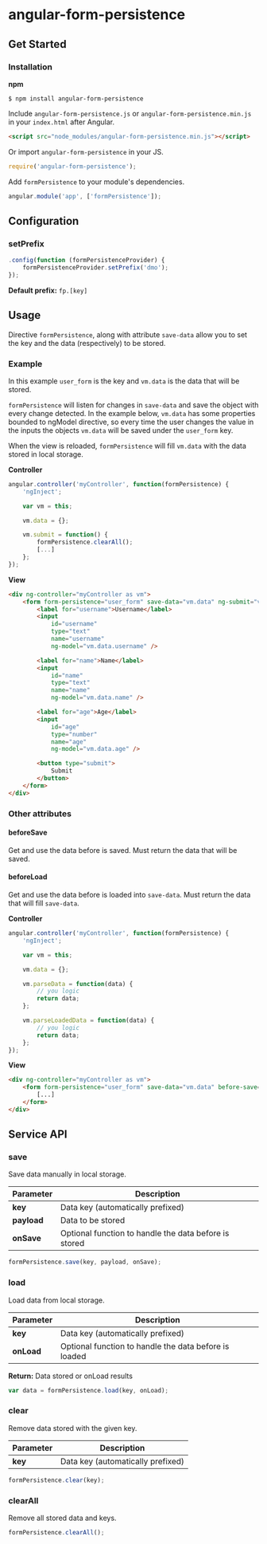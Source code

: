 angular-form-persistence
========================

## Get Started

### Installation

**npm**
```
$ npm install angular-form-persistence
```

Include `angular-form-persistence.js` or `angular-form-persistence.min.js` in your `index.html` after Angular.

``` html
<script src="node_modules/angular-form-persistence.min.js"></script>
```

Or import `angular-form-persistence` in your JS.

``` javascript
require('angular-form-persistence');
```

Add `formPersistence` to your module's dependencies.
``` javascript
angular.module('app', ['formPersistence']);
```

## Configuration

### setPrefix

``` javascript
.config(function (formPersistenceProvider) {
    formPersistenceProvider.setPrefix('dmo');
});
```

**Default prefix:** `fp.[key]`


## Usage
Directive `formPersistence`, along with attribute `save-data` allow you to set the key and the data (respectively) to be stored.

### Example
In this example `user_form` is the key and `vm.data` is the data that will be stored.

`formPersistence` will listen for changes in `save-data` and save the object with every change detected. In the example below, `vm.data`  has some properties bounded to ngModel directive, so every time the user changes the value in the inputs the objects `vm.data` will be saved under the `user_form` key.

When the view is reloaded, `formPersistence` will fill `vm.data` with the data stored in local storage.

**Controller**
``` javascript
angular.controller('myController', function(formPersistence) {
    'ngInject';

    var vm = this;

    vm.data = {};

    vm.submit = function() {
        formPersistence.clearAll();
        [...]
    };
});
```

**View**
``` html
<div ng-controller="myController as vm">
    <form form-persistence="user_form" save-data="vm.data" ng-submit="vm.submit()">
        <label for="username">Username</label>
        <input
            id="username"
            type="text"
            name="username"
            ng-model="vm.data.username" />

        <label for="name">Name</label>
        <input
            id="name"
            type="text"
            name="name"
            ng-model="vm.data.name" />

        <label for="age">Age</label>
        <input
            id="age"
            type="number"
            name="age"
            ng-model="vm.data.age" />

        <button type="submit">
            Submit
        </button>
    </form>
</div>
```

### Other attributes

#### beforeSave
Get and use the data before is saved.
Must return the data that will be saved.

#### beforeLoad
Get and use the data before is loaded into `save-data`.
Must return the data that will fill `save-data`.

**Controller**
``` javascript
angular.controller('myController', function(formPersistence) {
    'ngInject';

    var vm = this;

    vm.data = {};

    vm.parseData = function(data) {
        // you logic
        return data;
    };

    vm.parseLoadedData = function(data) {
        // you logic
        return data;
    };
});
```

**View**
``` html
<div ng-controller="myController as vm">
    <form form-persistence="user_form" save-data="vm.data" before-save="vm.parseData" before-load="vm.parseLoadedData">
        [...]
    </form>
</div>
```

## Service API

### save
Save data manually in local storage.

|Parameter  |Description|
|-----------|-----------|
|**key**    |Data key (automatically prefixed)|
|**payload**|Data to be stored|
|**onSave** |Optional function to handle the data before is stored|

``` javascript
formPersistence.save(key, payload, onSave);
```

### load
Load data from local storage.

|Parameter  |Description|
|-----------|-----------|
|**key**    |Data key (automatically prefixed)|
|**onLoad** |Optional function to handle the data before is loaded|

**Return:** Data stored or onLoad results

``` javascript
var data = formPersistence.load(key, onLoad);
```

### clear
Remove data stored with the given key.

|Parameter  |Description|
|-----------|-----------|
|**key**    |Data key (automatically prefixed)|


``` javascript
formPersistence.clear(key);
```

### clearAll
Remove all stored data and keys.

``` javascript
formPersistence.clearAll();
```
